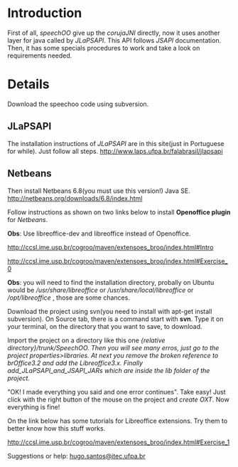 # Introduction #

First of all, _speechOO_ give up the _corujaJNI_ directly, now it uses another layer for java called by _JLaPSAPI_. This API follows _JSAPI_ documentation. Then, it has some specials procedures to work and take a look on requirements needed.

# Details #

Download the speechoo code using subversion.

## JLaPSAPI ##

The installation instructions of _JLaPSAPI_ are in this site(just in Portuguese for while). Just follow all steps.
http://www.laps.ufpa.br/falabrasil/jlapsapi

## Netbeans ##

Then install Netbeans 6.8(you must use this version!) Java SE.
http://netbeans.org/downloads/6.8/index.html

Follow instructions as shown on two links below to install **Openoffice plugin** for _Netbeans_.

**Obs**: Use libreoffice-dev and libreoffice instead of Openoffice.

http://ccsl.ime.usp.br/cogroo/maven/extensoes_broo/index.html#Intro

http://ccsl.ime.usp.br/cogroo/maven/extensoes_broo/index.html#Exercise_0

**Obs**: you will need to find the installation directory, probally on Ubuntu would be _/usr/share/libreoffice_ or _/usr/share/local/libreoffice_ or _/opt/libreoffice_ , those are some chances.

Download the project using svn(you need to install with apt-get install subversion). On Source tab, there is a command start with **svn**. Type it on your terminal, on the directory that you want to save, to download.

Import the project on a directory like this one _{relative directory}/trunk/SpeechOO. Then you will see many erros, just go to the project properties>libraries.
At next you remove the broken reference to brOffice3.2 and add the Libreoffice3.x. Finally add_JLaPSAPI_and_JSAPI_JARs which are inside the lib folder of the project._

"OK! I made everything you said and one error continues". Take easy! Just click with the right button of the mouse on the project and _create OXT_. Now everything is fine!

On the link below has some tutorials for Libreoffice extensions. Try them to better know how this stuff works.

http://ccsl.ime.usp.br/cogroo/maven/extensoes_broo/index.html#Exercise_1

Suggestions or help: hugo.santos@itec.ufpa.br